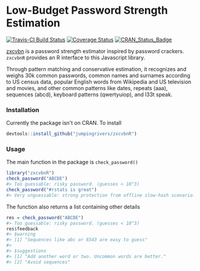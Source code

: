<!-- README.md is generated from README.Rmd. Please edit that file -->
Low-Budget Password Strength Estimation
=======================================

[![Travis-CI Build Status](https://travis-ci.org/jumpingrivers/zxcvbnR.svg?branch=master)](https://travis-ci.org/jumpingrivers/zxcvbnR) [![Coverage Status](https://img.shields.io/codecov/c/github/jumpingrivers/zxcvbnR/master.svg)](https://codecov.io/github/jumpingrivers%3E/zxcvbnR?branch=master) [![CRAN\_Status\_Badge](http://www.r-pkg.org/badges/version/zxcvbnR)](https://cran.r-project.org/package=zxcvbnR)

[zxcvbn](https://github.com/dropbox/zxcvbn) is a password strength estimator inspired by password crackers. `zxcvbnR` provides an R interface to this Javascript library.

Through pattern matching and conservative estimation, it recognizes and weighs 30k common passwords, common names and surnames according to US census data, popular English words from Wikipedia and US television and movies, and other common patterns like dates, repeats (aaa), sequences (abcd), keyboard patterns (qwertyuiop), and l33t speak.

### Installation

Currently the package isn't on CRAN. To install

``` r
devtools::install_github("jumpingrivers/zxcvbnR")
```

### Usage

The main function in the package is `check_password()`

``` r
library("zxcvbnR")
check_password("ABCDE")
#> Too guessable: risky password. (guesses < 10^3)
check_password("#rstats is great")
#> Very unguessable: strong protection from offline slow-hash scenario. (guesses >= 10^10)
```

The function also returns a list containing other details

``` r
res = check_password("ABCDE")
#> Too guessable: risky password. (guesses < 10^3)
res$feedback
#> $warning
#> [1] "Sequences like abc or 6543 are easy to guess"
#> 
#> $suggestions
#> [1] "Add another word or two. Uncommon words are better."
#> [2] "Avoid sequences"
```
